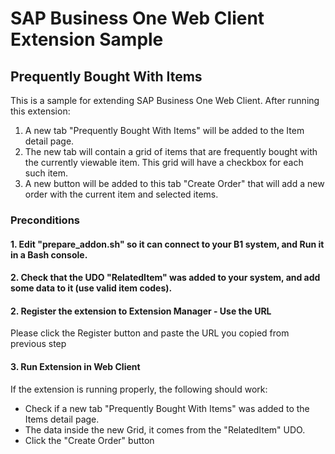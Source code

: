 # SAP Business One Web Client Extension Sample
## Prequently Bought With Items

This is a sample for extending SAP Business One Web Client.
After running this extension:
1. A new tab "Prequently Bought With Items" will be added to the Item detail page.
2. The new tab will contain a grid of items that are frequently bought with the currently viewable item.
   This grid will have a checkbox for each such item.
3. A new button will be added to this tab "Create Order" that will add a new order with the current item and selected items.

### Preconditions

#### 1. Edit "prepare_addon.sh" so it can connect to your B1 system, and Run it in a Bash console.
#### 2. Check that the UDO "RelatedItem" was added to your system, and add some data to it (use valid item codes).
#### 2. Register the extension to Extension Manager - Use the URL <TBD>

Please click the Register button and paste the URL you copied from previous step<br>

#### 3. Run Extension in Web Client

If the extension is running properly, the following should work:
* Check if a new tab "Prequently Bought With Items" was added to the Items detail page.<br>
* The data inside the new Grid, it comes from the "RelatedItem" UDO.
* Click the "Create Order" button


